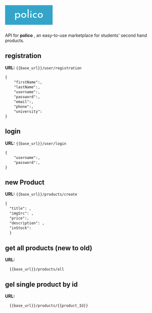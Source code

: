 # ![alt text](https://raw.githubusercontent.com/logolica99/polico/main/images/icon.png)

API for **polico** , an easy-to-use marketplace for students' second hand products.

## registration

**URL:** `{{base_url}}/user/registration`

```
{
    "firstName":,
    "lastName":,
    "username":,
    "password":,
    "email":,
    "phone":,
    "university":
}
```

## login

**URL:** `{{base_url}}/user/login`

```
{
    "username":,
    "password":,
}
```

## new Product

**URL:** `{{base_url}}/products/create`

```
{
  "title": ,
  "imgSrc": ,
  "price":,
  "description": ,
  "inStock": 
  }
```

## get all products (new to old)

**URL:**

```
  {{base_url}}/products/all
```

## gel single product by id 

**URL:**

```
  {{base_url}}/products/{{product_Id}}
```
